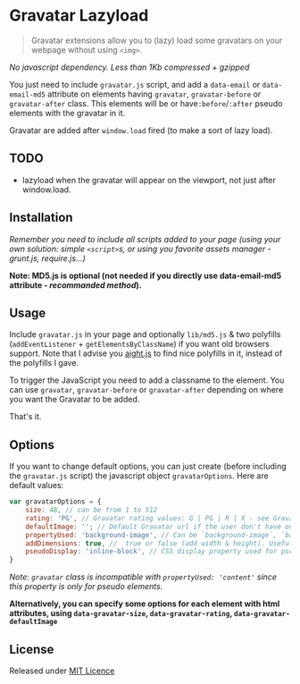# Gravatar Lazyload

> Gravatar extensions allow you to (lazy) load some gravatars on your webpage without using `<img>`.

_No javascript dependency. Less than 1Kb compressed + gzipped_

You just need to include `gravatar.js` script, and add a `data-email` or `data-email-md5` attribute on elements having `gravatar`, `gravatar-before` or `gravatar-after` class.
This elements will be or have`:before`/`:after` pseudo elements with the gravatar in it.

Gravatar are added after `window.load` fired (to make a sort of lazy load).

## TODO

+ lazyload when the gravatar will appear on the viewport, not just after window.load.

## Installation

*Remember you need to include all scripts added to your page (using your own solution: simple `<script>`s, or using you favorite assets manager - grunt.js, require.js...)*

**Note: MD5.js is optional (not needed if you directly use data-email-md5 attribute - *recommanded method*).**

## Usage

Include `gravatar.js` in your page and optionally `lib/md5.js` & two polyfills (`addEventListener` + `getElementsByClassName`) if you want old browsers support.
Note that I advise you [aight.js](https://github.com/shawnbot/aight) to find  nice polyfills in it, instead of the polyfills I gave.

To trigger the JavaScript you need to add a classname to the element. You can use `gravatar`, `gravatar-before` or `gravatar-after` depending on where you want the Gravatar to be added.

That's it.

## Options

If you want to change default options, you can just create (before including the `gravatar.js` script) the javascript object `gravatarOptions`.
Here are default values:

```js
var gravatarOptions = {
    size: 48, // can be from 1 to 512
    rating: 'PG', // Gravatar rating values: G | PG | R | X - see Gravatar doc for more info
    defaultImage: ''; // Default Gravatar url if the user don't have one. Can be an url or a Gravatar value like 404 | mm | identicon | monsterid | wavatar
    propertyUsed: 'background-image', // Can be `background-image`, `background`, or `content` since the value is an `url(…)`
    addDimensions: true, //  true or false (add width & height). Usefull if you use background property. In this case, remember to add content: "";
    pseudoDisplay: 'inline-block', // CSS display property used for pseudo elements. Can be `block` or `inline-block` (inline is not advised...) or `null
}
```

*Note: `gravatar` class is incompatible with `propertyUsed: 'content'` since this property is only for pseudo elements.*

**Alternatively, you can specify some options for each element with html attributes, using `data-gravatar-size`, `data-gravatar-rating`, `data-gravatar-defaultImage`**

## License

Released under [MIT Licence](http://moox.mit-license.org/)
